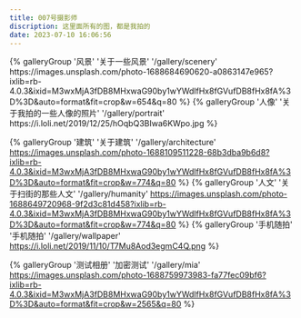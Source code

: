 ```yaml
---
title: 007号摄影师
discription: 这里面所有的图，都是我拍的
date: 2023-07-10 16:06:56
---
```


<div class="gallery-group-main">
{% galleryGroup '风景' '关于一些风景' '/gallery/scenery' https://images.unsplash.com/photo-1688684690620-a0863147e965?ixlib=rb-4.0.3&ixid=M3wxMjA3fDB8MHxwaG90by1wYWdlfHx8fGVufDB8fHx8fA%3D%3D&auto=format&fit=crop&w=654&q=80 %}
{% galleryGroup '人像' '关于我拍的一些人像的照片' '/gallery/portrait' https://i.loli.net/2019/12/25/hOqbQ3BIwa6KWpo.jpg %}

{% galleryGroup '建筑' '关于建筑' '/gallery/architecture' https://images.unsplash.com/photo-1688109511228-68b3dba9b6d8?ixlib=rb-4.0.3&ixid=M3wxMjA3fDB8MHxwaG90by1wYWdlfHx8fGVufDB8fHx8fA%3D%3D&auto=format&fit=crop&w=774&q=80 %}
{% galleryGroup '人文' '关于扫街的那些人文' '/gallery/humanity' https://images.unsplash.com/photo-1688649720968-9f2d3c81d458?ixlib=rb-4.0.3&ixid=M3wxMjA3fDB8MHxwaG90by1wYWdlfHx8fGVufDB8fHx8fA%3D%3D&auto=format&fit=crop&w=774&q=80 %}
{% galleryGroup '手机随拍' '手机随拍' '/gallery/wallpaper' https://i.loli.net/2019/11/10/T7Mu8Aod3egmC4Q.png %}

{% galleryGroup '测试相册' '加密测试' '/gallery/mia' https://images.unsplash.com/photo-1688759973983-fa77fec09bf6?ixlib=rb-4.0.3&ixid=M3wxMjA3fDB8MHxwaG90by1wYWdlfHx8fGVufDB8fHx8fA%3D%3D&auto=format&fit=crop&w=2565&q=80 %}
</div>


